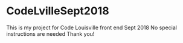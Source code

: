 # CodeLvilleSept2018
This is my project for Code Louisville front end Sept 2018
No special instructions are needed
Thank you!